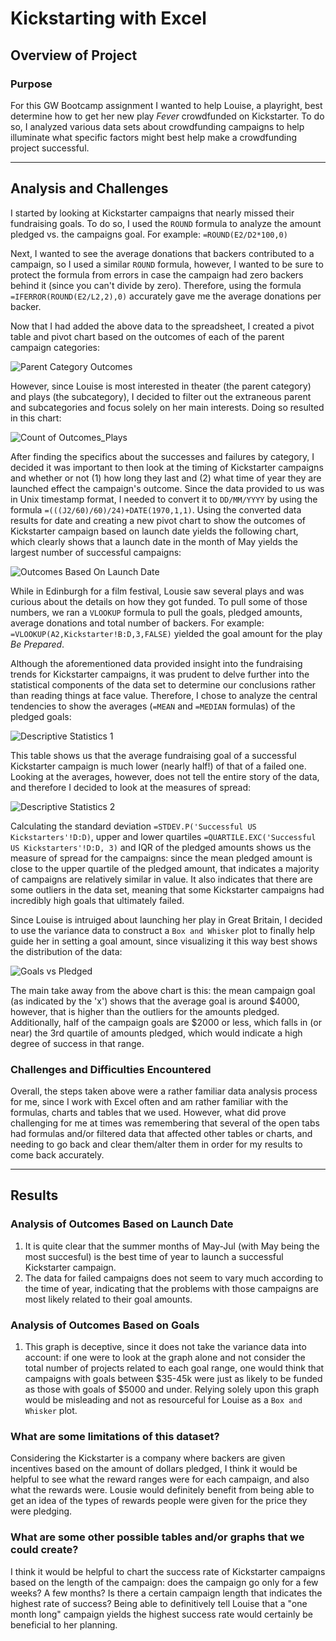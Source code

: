 # Kickstarting with Excel

## Overview of Project

### Purpose
  For this GW Bootcamp assignment I wanted to help Louise, a playright, best determine how to get her new play *Fever* crowdfunded on Kickstarter. To do so, I analyzed various data sets about crowdfunding campaigns to help illuminate what specific factors might best help make a crowdfunding project successful. 
  
---

## Analysis and Challenges
  I started by looking at Kickstarter campaigns that nearly missed their fundraising goals. To do so, I used the `ROUND` formula to analyze the amount pledged vs. the campaigns goal. For example: `=ROUND(E2/D2*100,0)`  
  
  Next, I wanted to see the average donations that backers contributed to a campaign, so I used a similar `ROUND` formula, however, I wanted to be sure to protect the formula from errors in case the campaign had zero backers behind it (since you can't divide by zero). Therefore, using the formula `=IFERROR(ROUND(E2/L2,2),0)` accurately gave me the average donations per backer.
  
  Now that I had added the above data to the spreadsheet, I created a pivot table and pivot chart based on the outcomes of each of the parent campaign categories:
  
 ![Parent Category Outcomes](https://user-images.githubusercontent.com/82347825/116015908-fc6ec880-a608-11eb-84ee-ae965269ff4f.png)
  
  However, since Louise is most interested in theater (the parent category) and plays (the subcategory), I decided to filter out the extraneous parent and subcategories and focus solely on her main interests. Doing so resulted in this chart: 
 
 ![Count of Outcomes_Plays](https://user-images.githubusercontent.com/82347825/116016335-515f0e80-a60a-11eb-963d-64783d1597f0.png)
 
  After finding the specifics about the successes and failures by category, I decided it was important to then look at the timing of Kickstarter campaigns and whether or not (1) how long they last and (2) what time of year they are launched effect the campaign's outcome. Since the data provided to us was in Unix timestamp format, I needed to convert it to `DD/MM/YYYY` by using the formula `=(((J2/60)/60)/24)+DATE(1970,1,1)`. Using the converted data results for date and creating a new pivot chart to show the outcomes of Kickstarter campaign based on launch date yields the following chart, which clearly shows that a launch date in the month of May yields the largest number of successful campaigns: 
  
  ![Outcomes Based On Launch Date](https://user-images.githubusercontent.com/82347825/116021198-bb30e580-a615-11eb-90dd-f09c891e35cc.png)

  While in Edinburgh for a film festival, Lousie saw several plays and was curious about the details on how they got funded. To pull some of those numbers, we ran a `VLOOKUP` formula to pull the goals, pledged amounts, average donations and total number of backers. For example: `=VLOOKUP(A2,Kickstarter!B:D,3,FALSE)` yielded the goal amount for the play *Be Prepared*.
  
  Although the aforementioned data provided insight into the fundraising trends for Kickstarter campaigns, it was prudent to delve further into the statistical components of the data set to determine our conclusions rather than reading things at face value. Therefore, I chose to analyze the central tendencies to show the averages (`=MEAN` and `=MEDIAN` formulas) of the pledged goals:
  
 ![Descriptive Statistics 1](https://user-images.githubusercontent.com/82347825/116336580-d121e000-a7a6-11eb-8614-965bad5f116d.PNG)

  This table shows us that the average fundraising goal of a successful Kickstarter campaign is much lower (nearly half!) of that of a failed one. Looking at the averages, however, does not tell the entire story of the data, and therefore I decided to look at the measures of spread:
  
  ![Descriptive Statistics 2](https://user-images.githubusercontent.com/82347825/116336790-2827b500-a7a7-11eb-9d44-fe5505d2ce99.PNG)

  Calculating the standard deviation `=STDEV.P('Successful US Kickstarters'!D:D)`, upper and lower quartiles `=QUARTILE.EXC('Successful US Kickstarters'!D:D, 3)` and IQR of the pledged amounts shows us the measure of spread for the campaigns: since the mean pledged amount is close to the upper quartile of the pledged amount, that indicates a majority of campaigns are relatively similar in value. It also indicates that there are some outliers in the data set, meaning that some Kickstarter campaigns had incredibly high goals that ultimately failed.
  
  Since Louise is intruiged about launching her play in Great Britain, I decided to use the variance data to construct a `Box and Whisker` plot to finally help guide her in setting a goal amount, since visualizing it this way best shows the distribution of the data:
  
  ![Goals vs Pledged](https://user-images.githubusercontent.com/82347825/116341991-db94a780-a7af-11eb-9af1-dc2b63a1bf38.png)

  The main take away from the above chart is this: the mean campaign goal (as indicated by the 'x') shows that the average goal is around $4000, however, that is higher than the outliers for the amounts pledged. Additionally, half of the campaign goals are $2000 or less, which falls in (or near) the 3rd quartile of amounts pledged, which would indicate a high degree of success in that range.
  
  ### Challenges and Difficulties Encountered
Overall, the steps taken above were a rather familiar data analysis process for me, since I work with Excel often and am rather familiar with the formulas, charts and tables that we used. However, what did prove challenging for me at times was remembering that several of the open tabs had formulas and/or filtered data that affected other tables or charts, and needing to go back and clear them/alter them in order for my results to come back accurately.

---
  
## Results

### Analysis of Outcomes Based on Launch Date
  1. It is quite clear that the summer months of May-Jul (with May being the most succesful) is the best time of year to launch a successful Kickstarter campaign.
  2. The data for failed campaigns does not seem to vary much according to the time of year, indicating that the problems with those campaigns are most likely related to their goal amounts. 

### Analysis of Outcomes Based on Goals
  1. This graph is deceptive, since it does not take the variance data into account: if one were to look at the graph alone and not consider the total number of projects related to each goal range, one would think that campaigns with goals between $35-45k were just as likely to be funded as those with goals of $5000 and under. Relying solely upon this graph would be misleading and not as resourceful for Louise as a `Box and Whisker` plot.

### What are some limitations of this dataset?
  Considering the Kickstarter is a company where backers are given incentives based on the amount of dollars pledged, I think it would be helpful to  see what the reward ranges were for each campaign, and also what the rewards were. Lousie would definitely benefit from being able to get an idea of the types of rewards people were given for the price they were pledging.
  
### What are some other possible tables and/or graphs that we could create?
  I think it would be helpful to chart the success rate of Kickstarter campaigns based on the length of the campaign: does the campaign go only for a few weeks? A few months? Is there a certain campaign length that indicates the highest rate of success? Being able to definitively tell Louise that a "one month long" campaign yields the highest success rate would certainly be beneficial to her planning.
